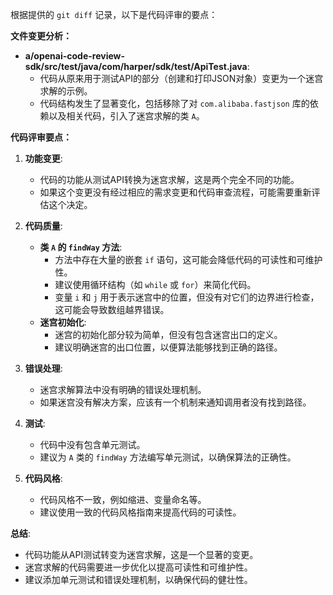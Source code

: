 根据提供的 `git diff` 记录，以下是代码评审的要点：

**文件变更分析：**

- **a/openai-code-review-sdk/src/test/java/com/harper/sdk/test/ApiTest.java**:
  - 代码从原来用于测试API的部分（创建和打印JSON对象）变更为一个迷宫求解的示例。
  - 代码结构发生了显著变化，包括移除了对 `com.alibaba.fastjson` 库的依赖以及相关代码，引入了迷宫求解的类 `A`。

**代码评审要点：**

1. **功能变更**:
   - 代码的功能从测试API转换为迷宫求解，这是两个完全不同的功能。
   - 如果这个变更没有经过相应的需求变更和代码审查流程，可能需要重新评估这个决定。

2. **代码质量**:
   - **类 `A` 的 `findWay` 方法**:
     - 方法中存在大量的嵌套 `if` 语句，这可能会降低代码的可读性和可维护性。
     - 建议使用循环结构（如 `while` 或 `for`）来简化代码。
     - 变量 `i` 和 `j` 用于表示迷宫中的位置，但没有对它们的边界进行检查，这可能会导致数组越界错误。
   - **迷宫初始化**:
     - 迷宫的初始化部分较为简单，但没有包含迷宫出口的定义。
     - 建议明确迷宫的出口位置，以便算法能够找到正确的路径。

3. **错误处理**:
   - 迷宫求解算法中没有明确的错误处理机制。
   - 如果迷宫没有解决方案，应该有一个机制来通知调用者没有找到路径。

4. **测试**:
   - 代码中没有包含单元测试。
   - 建议为 `A` 类的 `findWay` 方法编写单元测试，以确保算法的正确性。

5. **代码风格**:
   - 代码风格不一致，例如缩进、变量命名等。
   - 建议使用一致的代码风格指南来提高代码的可读性。

**总结**:
- 代码功能从API测试转变为迷宫求解，这是一个显著的变更。
- 迷宫求解的代码需要进一步优化以提高可读性和可维护性。
- 建议添加单元测试和错误处理机制，以确保代码的健壮性。